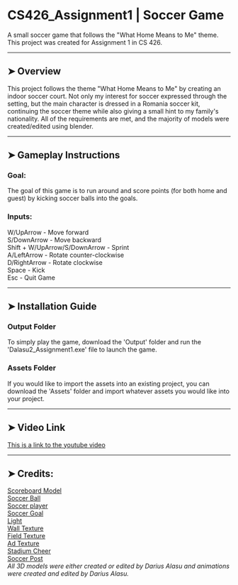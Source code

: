 # CS426_Assignment1 | Soccer Game
A small soccer game that follows the "What Home Means to Me" theme. This project was created for Assignment 1 in CS 426.
___
## ➤ Overview
This project follows the theme "What Home Means to Me" by creating an indoor soccer court. Not only my interest for soccer expressed through the setting, but the main character is dressed in a Romania soccer kit, continuing the soccer theme while also giving a small hint to my family's nationality. All of the requirements are met, and the majority of models were created/edited using blender.
___
## ➤ Gameplay Instructions
### Goal:
The goal of this game is to run around and score points (for both home and guest) by kicking soccer balls into the goals.
### Inputs:
W/UpArrow - Move forward\
S/DownArrow - Move backward\
Shift + W/UpArrow/S/DownArrow - Sprint\
A/LeftArrow - Rotate counter-clockwise\
D/RightArrow - Rotate clockwise\
Space - Kick\
Esc - Quit Game
___
## ➤ Installation Guide
### Output Folder
To simply play the game, download the 'Output' folder and run the 'Dalasu2_Assignment1.exe' file to launch the game.
### Assets Folder
If you would like to import the assets into an existing project, you can download the 'Assets' folder and import whatever assets you would like into your project.
___
## ➤ Video Link
[This is a link to the youtube video](https://youtu.be/zDvQv8C56Ss)
___
## ➤ Credits:
[Scoreboard Model](https://sketchfab.com/3d-models/low-poly-scoreboard-8101bb9f568e4bf2802b51e9749de21e)\
[Soccer Ball](https://assetstore.unity.com/packages/3d/low-polygon-soccer-ball-84382)\
[Soccer player](https://clara.io/view/59a3fbf4-286a-492a-a341-ca6edccd0e7c)\
[Soccer Goal](https://www.cgtrader.com/free-3d-models/sports/game/free-soccer-pitch)\
[Light](https://www.turbosquid.com/3d-models/free-lamp-lights-3d-model/532163)\
[Wall Texture](https://www.texturex.com/brick-textures/painted-brick-texture-wall-white-grey-gym-stock-photo/)\
[Field Texture](https://en.wikipedia.org/wiki/File:FutsalPitchsvg.svg)\
[Ad Texture](https://www.facebook.com/pepsi/app/448589011837927)\
[Stadium Cheer](https://www.youtube.com/watch?v=KdQVRD0RBEo)\
[Soccer Post](https://www.pond5.com/sound-effects/item/6207672-soccer-goal-post-hit-01)\
*All 3D models were either created or edited by Darius Alasu and animations were created and edited by Darius Alasu.*
